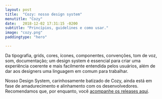 ```yaml
---
layout: post
title:  "Cozy: nosso design system"
menutitle: "Cozy"
date:   2018-12-02 17:31:15 -0200
subtitle: "Princípios, guidelines e como usar."
image: "cozy.png"
paddingtype: "hero"

---
```


Da tipografia, grids, cores, ícones, componentes, convenções, tom de voz, som, documentação; um design system é essencial para criar uma experiência coerente e mais facilmente entendida pelos usuários, além de dar aos designers uma linguagem em comum para trabalhar.

Nosso Design System, carinhosamente batizado de Cozy, ainda está em fase de amadurecimento e alinhamento com os desenvolvedores. Recomendamos que, por enquanto, você [acompanhe os releases aqui](https://docs.google.com/document/d/1xIw-fHjQsZTwGGAhSRaqz6JePHDttXKCFilEa8dtNn0/edit#).
